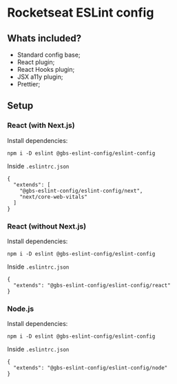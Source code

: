 # Rocketseat ESLint config

## Whats included?

- Standard config base;
- React plugin;
- React Hooks plugin;
- JSX a11y plugin;
- Prettier;

## Setup

### React (with Next.js)

Install dependencies:
```
npm i -D eslint @gbs-eslint-config/eslint-config
```
Inside `.eslintrc.json`
```
{
  "extends": [
    "@gbs-eslint-config/eslint-config/next", 
    "next/core-web-vitals"
  ]
}
```

### React (without Next.js)

Install dependencies:
```
npm i -D eslint @gbs-eslint-config/eslint-config
```
Inside `.eslintrc.json`
```
{
  "extends": "@gbs-eslint-config/eslint-config/react"
}
```

### Node.js

Install dependencies:
```
npm i -D eslint @gbs-eslint-config/eslint-config
```
Inside `.eslintrc.json`
```
{
  "extends": "@gbs-eslint-config/eslint-config/node"
}
```
